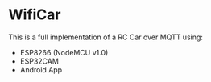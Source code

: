 # WifiCar

This is a full implementation of a RC Car over MQTT using:
- ESP8266 (NodeMCU v1.0)
- ESP32CAM
- Android App
